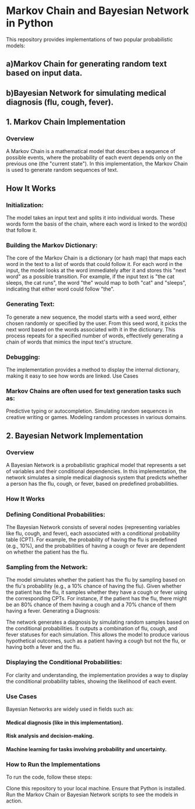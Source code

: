 # Markov Chain and Bayesian Network in Python
This repository provides implementations of two popular probabilistic models:

## a)Markov Chain for generating random text based on input data.
## b)Bayesian Network for simulating medical diagnosis (flu, cough, fever).
## 1. Markov Chain Implementation
### Overview
A Markov Chain is a mathematical model that describes a sequence of possible events, where the probability of each event depends only on the previous one (the "current state"). In this implementation, the Markov Chain is used to generate random sequences of text.

## How It Works
### Initialization:

The model takes an input text and splits it into individual words. These words form the basis of the chain, where each word is linked to the word(s) that follow it.
### Building the Markov Dictionary:

The core of the Markov Chain is a dictionary (or hash map) that maps each word in the text to a list of words that could follow it.
For each word in the input, the model looks at the word immediately after it and stores this "next word" as a possible transition.
For example, if the input text is "the cat sleeps, the cat runs", the word "the" would map to both "cat" and "sleeps", indicating that either word could follow "the".
### Generating Text:

To generate a new sequence, the model starts with a seed word, either chosen randomly or specified by the user.
From this seed word, it picks the next word based on the words associated with it in the dictionary.
This process repeats for a specified number of words, effectively generating a chain of words that mimics the input text's structure.
### Debugging:

The implementation provides a method to display the internal dictionary, making it easy to see how words are linked.
Use Cases
### Markov Chains are often used for text generation tasks such as:

Predictive typing or autocompletion.
Simulating random sequences in creative writing or games.
Modeling random processes in various domains.
## 2. Bayesian Network Implementation
### Overview
A Bayesian Network is a probabilistic graphical model that represents a set of variables and their conditional dependencies. In this implementation, the network simulates a simple medical diagnosis system that predicts whether a person has the flu, cough, or fever, based on predefined probabilities.

### How It Works
### Defining Conditional Probabilities:

The Bayesian Network consists of several nodes (representing variables like flu, cough, and fever), each associated with a conditional probability table (CPT).
For example, the probability of having the flu is predefined (e.g., 10%), and the probabilities of having a cough or fever are dependent on whether the patient has the flu.
### Sampling from the Network:

The model simulates whether the patient has the flu by sampling based on the flu's probability (e.g., a 10% chance of having the flu).
Given whether the patient has the flu, it samples whether they have a cough or fever using the corresponding CPTs.
For instance, if the patient has the flu, there might be an 80% chance of them having a cough and a 70% chance of them having a fever.
Generating a Diagnosis:

The network generates a diagnosis by simulating random samples based on the conditional probabilities. It outputs a combination of flu, cough, and fever statuses for each simulation.
This allows the model to produce various hypothetical outcomes, such as a patient having a cough but not the flu, or having both a fever and the flu.
### Displaying the Conditional Probabilities:

For clarity and understanding, the implementation provides a way to display the conditional probability tables, showing the likelihood of each event.
### Use Cases
Bayesian Networks are widely used in fields such as:

#### Medical diagnosis (like in this implementation).
#### Risk analysis and decision-making.
#### Machine learning for tasks involving probability and uncertainty.
### How to Run the Implementations
To run the code, follow these steps:

Clone this repository to your local machine.
Ensure that Python is installed.
Run the Markov Chain or Bayesian Network scripts to see the models in action.
